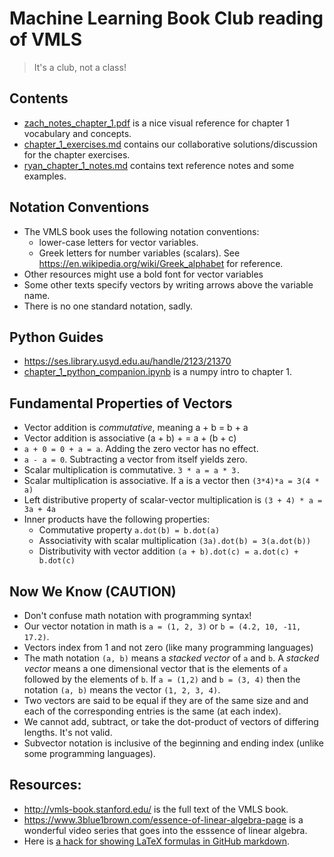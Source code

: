 # Machine Learning Book Club reading of VMLS
> It's a club, not a class!

## Contents
- [zach_notes_chapter_1.pdf](./zach_notes_chapter_1.pdf) is a nice visual reference for chapter 1 vocabulary and concepts.
- [chapter_1_exercises.md](./chapter_1_exercises.md) contains our collaborative solutions/discussion for the chapter exercises.
- [ryan_chapter_1_notes.md](./ryan_chapter_1_notes.md) contains text reference notes and some examples.

## Notation Conventions
- The VMLS book uses the following notation conventions:
    - lower-case letters for vector variables.
    - Greek letters for number variables (scalars). See https://en.wikipedia.org/wiki/Greek_alphabet for reference.
- Other resources might use a bold font for vector variables
- Some other texts specify vectors by writing arrows above the variable name.
- There is no one standard notation, sadly.

## Python Guides
- https://ses.library.usyd.edu.au/handle/2123/21370
- [chapter_1_python_companion.ipynb](./chapter_1_python_companion.ipynb) is a numpy intro to chapter 1.

## Fundamental Properties of Vectors
- Vector addition is _commutative_, meaning a + b = b + a
- Vector addition is associative (a + b) + = a + (b + c)
- `a + 0 = 0 + a = a`. Adding the zero vector has no effect.
- `a - a = 0`. Subtracting a vector from itself yields zero.
- Scalar multiplication is commutative. `3 * a = a * 3.`
- Scalar multiplication is associative. If a is a vector then `(3*4)*a = 3(4 * a)`
- Left distributive property of scalar-vector multiplication is `(3 + 4) * a = 3a + 4a`
- Inner products have the following properties:
    - Commutative property `a.dot(b) = b.dot(a)`
    - Associativity with scalar multiplication `(3a).dot(b) = 3(a.dot(b))`
    - Distributivity with vector addition `(a + b).dot(c) = a.dot(c) + b.dot(c)`

## Now We Know (CAUTION)
- Don't confuse math notation with programming syntax!
- Our vector notation in math is `a = (1, 2, 3)` or `b = (4.2, 10, -11, 17.2)`.
- Vectors index from 1 and not zero (like many programming languages)
- The math notation `(a, b)` means a _stacked vector_ of `a` and `b`. A _stacked vector_ means a one dimensional vector that is the elements of `a` followed by the elements of `b`. If `a = (1,2)` and `b = (3, 4)` then the notation `(a, b)` means the vector `(1, 2, 3, 4)`.
- Two vectors are said to be equal if they are of the same size and and each of the corresponding entries is the same (at each index).
- We cannot add, subtract, or take the dot-product of vectors of differing lengths. It's not valid.
- Subvector notation is inclusive of the beginning and ending index (unlike some programming languages).

## Resources:
- http://vmls-book.stanford.edu/ is the full text of the VMLS book.
- https://www.3blue1brown.com/essence-of-linear-algebra-page is a wonderful video series that goes into the esssence of linear algebra. 
- Here is [a hack for showing LaTeX formulas in GitHub markdown](https://gist.github.com/a-rodin/fef3f543412d6e1ec5b6cf55bf197d7b).